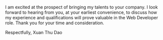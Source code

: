 I am excited at the prospect of bringing my talents to your company. I look forward to hearing from you, at your earliest convenience, to discuss how my experience and qualifications will prove valuable in the Web Developer role.
Thank you for your time and consideration.

Respectfully,
Xuan Thu Dao
